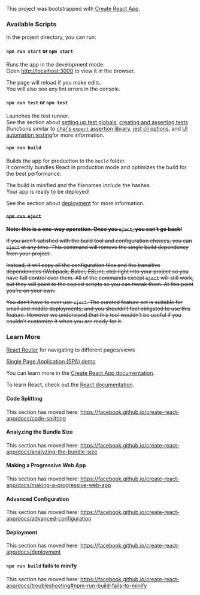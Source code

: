 This project was bootstrapped with [Create React App](https://github.com/facebook/create-react-app).

### Available Scripts

In the project directory, you can run:

#### `npm run start` or `npm start`

Runs the app in the development mode.<br />
Open [http://localhost:3000](http://localhost:3000) to view it in the browser.

The page will reload if you make edits.<br />
You will also see any lint errors in the console.

#### `npm run test` or `npm test`

Launches the test runner.<br />
See the section about [setting up test globals](https://jestjs.io/docs/en/api), [creating and asserting tests](https://jestjs.io/docs/en/expect) (functions similar to [chai's `expect` assertion library](https://www.chaijs.com/api/bdd/), [jest cli options](https://jestjs.io/docs/en/cli), and [UI automation testing](https://selenium.dev/selenium/docs/api/javascript/)for more information.

#### `npm run build`

Builds the app for production to the `build` folder.<br />
It correctly bundles React in production mode and optimizes the build for the best performance.

The build is minified and the filenames include the hashes.<br />
Your app is ready to be deployed!

See the section about [deployment](https://facebook.github.io/create-react-app/docs/deployment) for more information.

#### ~~`npm run eject`~~

~~**Note: this is a one-way operation. Once you `eject`, you can’t go back!**~~

~~If you aren’t satisfied with the build tool and configuration choices, you can `eject` at any time. This command will remove the single build dependency from your project.~~

~~Instead, it will copy all the configuration files and the transitive dependencies (Webpack, Babel, ESLint, etc) right into your project so you have full control over them. All of the commands except `eject` will still work, but they will point to the copied scripts so you can tweak them. At this point you’re on your own.~~

~~You don’t have to ever use `eject`. The curated feature set is suitable for small and middle deployments, and you shouldn’t feel obligated to use this feature. However we understand that this tool wouldn’t be useful if you couldn’t customize it when you are ready for it.~~

### Learn More

[React Router](https://reacttraining.com/react-router/web/example/basic) for navigating to different pages/views

[Single Page Application (SPA) demo ](https://www.taniarascia.com/using-react-router-spa/)

You can learn more in the [Create React App documentation](https://facebook.github.io/create-react-app/docs/getting-started).

To learn React, check out the [React documentation](https://reactjs.org/).

#### Code Splitting

This section has moved here: https://facebook.github.io/create-react-app/docs/code-splitting

#### Analyzing the Bundle Size

This section has moved here: https://facebook.github.io/create-react-app/docs/analyzing-the-bundle-size

#### Making a Progressive Web App

This section has moved here: https://facebook.github.io/create-react-app/docs/making-a-progressive-web-app

#### Advanced Configuration

This section has moved here: https://facebook.github.io/create-react-app/docs/advanced-configuration

#### Deployment

This section has moved here: https://facebook.github.io/create-react-app/docs/deployment

#### `npm run build` fails to minify

This section has moved here: https://facebook.github.io/create-react-app/docs/troubleshooting#npm-run-build-fails-to-minify
